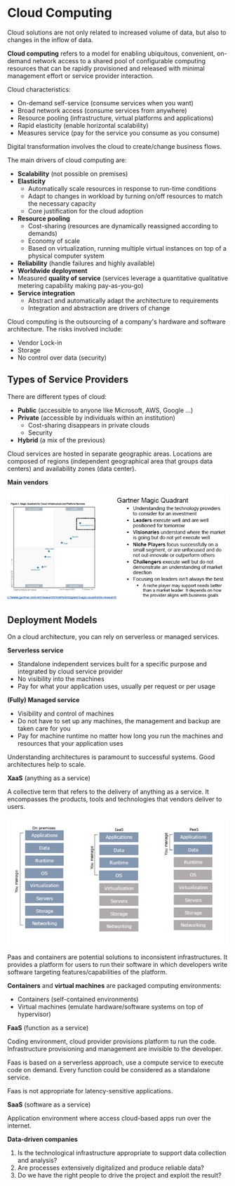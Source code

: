 # Cloud Computing

Cloud solutions are not only related to increased volume of data, but also to changes in the inflow of data.

**Cloud computing** refers to a model for enabling ubiquitous, convenient, on-demand network access to a shared pool of configurable computing resources that can be rapidly provisioned and released with minimal management effort or service provider interaction.

Cloud characteristics:

- On-demand self-service (consume services when you want)
- Broad network access (consume services from anywhere)
- Resource pooling (infrastructure, virtual platforms and applications)
- Rapid elasticity (enable horizontal scalability)
- Measures service (pay for the service you consume as you consume)

Digital transformation involves the cloud to create/change business flows.

The main drivers of cloud computing are:

- **Scalability** (not possible on premises)
- **Elasticity**
    - Automatically scale resources in response to run-time conditions
    - Adapt to changes in workload by turning on/off resources to match the necessary capacity
    - Core justification for the cloud adoption
- **Resource pooling**
    - Cost-sharing (resources are dynamically reassigned according to demands)
    - Economy of scale
    - Based on virtualization, running multiple virtual instances on top of a physical computer system
- **Reliability** (handle failures and highly available)
- **Worldwide deployment** 
- Measured **quality of service** (services leverage a quantitative qualitative metering capability making pay-as-you-go)
- **Service integration**
    - Abstract and automatically adapt the architecture to requirements
    - Integration and abstraction are drivers of change

Cloud computing is the outsourcing of a company's hardware and software architecture.
The risks involved include:

- Vendor Lock-in
- Storage
- No control over data (security)

## Types of Service Providers

There are different types of cloud:

- **Public** (accessible to anyone like Microsoft, AWS, Google ...)
- **Private** (accessible by individuals within an institution)
    - Cost-sharing disappears in private clouds
    - Security
- **Hybrid** (a mix of the previous)

Cloud services are hosted in separate geographic areas.
Locations are composed of regions (independent geographical area that groups data centers) and availability zones (data center).

**Main vendors**

![](gartner.jpg)

## Deployment Models

On a cloud architecture, you can rely on serverless or managed services.

**Serverless service**

- Standalone independent services built for a specific purpose and integrated by cloud service provider
- No visibility into the machines
- Pay for what your application uses, usually per request or per usage

**(Fully) Managed service**

- Visibility and control of machines
- Do not have to set up any machines, the management and backup are taken care for you
- Pay for machine runtime no matter how long you run the machines and resources that your application uses

Understanding architectures is paramount to successful systems.
Good architectures help to scale.

**XaaS** (anything as a service)

A collective term that refers to the delivery of anything as a service.
It encompasses the products, tools and technologies that vendors deliver to users.

![](models.jpg)

Paas and containers are potential solutions to inconsistent infrastructures.
It provides a platform for users to run their software in which developers write software targeting features/capabilities of the platform.

**Containers** and **virtual machines** are packaged computing environments:

- Containers (self-contained environments)
- Virtual machines (emulate hardware/software systems on top of hypervisor)

**FaaS** (function as a service)

Coding environment, cloud provider provisions platform tu run the code.
Infrastructure provisioning and management are invisible to the developer.

Faas is based on a serverless approach, use a compute service to execute code on demand.
Every function could be considered as a standalone service.

Faas is not appropriate for latency-sensitive applications.

**SaaS** (software as a service)

Application environment where access cloud-based apps run over the internet.

**Data-driven companies**

1. Is the technological infrastructure appropriate to support data collection and analysis?
2. Are processes extensively digitalized and produce reliable data?
3. Do we have the right people to drive the project and exploit the result?